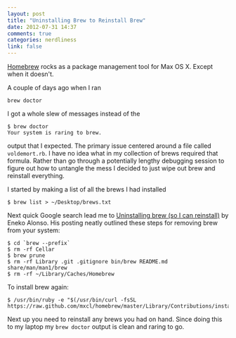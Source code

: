 ```yaml
---
layout: post
title: "Uninstalling Brew to Reinstall Brew"
date: 2012-07-31 14:37
comments: true
categories: nerdliness
link: false
---
```

[Homebrew](https://github.com/mxcl/homebrew "homebrew") rocks as a package management tool for Max OS X. Except when it doesn't.

A couple of days ago when I ran

    brew doctor
	
I got a whole slew of messages instead of the 

    $ brew doctor
	Your system is raring to brew.
	
output that I expected. The primary issue centered around a file called `voldemort.rb`. I have no idea what in my collection of brews required that formula. Rather than go through a potentially lengthy debugging session to figure out how to untangle the mess I decided to just wipe out brew and reinstall everything.

I started by making a list of all the brews I had installed

    $ brew list > ~/Desktop/brews.txt

Next quick Google search lead me to [Uninstalling brew (so I can reinstall)](http://dev.enekoalonso.com/2011/08/09/uninstalling-brew-so-i-can-reinstall/ "Uninstalling brew (so I can reinstall)") by Eneko Alonso. His posting neatly outlined these steps for removing brew from your system:

    $ cd `brew --prefix`
	$ rm -rf Cellar
	$ brew prune
	$ rm -rf Library .git .gitignore bin/brew README.md share/man/man1/brew
	$ rm -rf ~/Library/Caches/Homebrew
	
To install brew again:

    $ /usr/bin/ruby -e "$(/usr/bin/curl -fsSL https://raw.github.com/mxcl/homebrew/master/Library/Contributions/install_homebrew.rb)"
	
Next up you need to reinstall any brews you had on hand. Since doing this to my laptop my `brew doctor` output is clean and raring to go. 